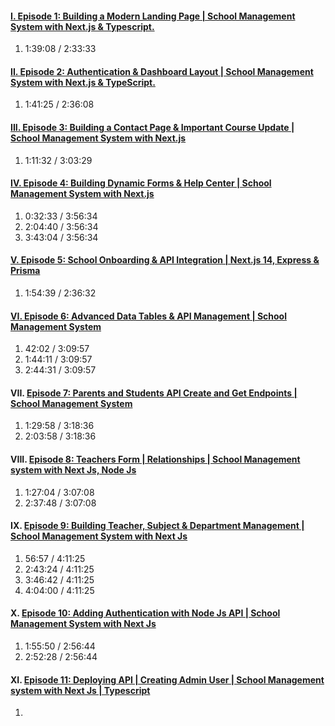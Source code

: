 #### [I. Episode 1: Building a Modern Landing Page | School Management System with Next.js & Typescript.](https://www.youtube.com/watch?v=TCJmdZutomI)

1. 1:39:08 / 2:33:33

#### [II. Episode 2: Authentication & Dashboard Layout | School Management System with Next.js & TypeScript.](https://www.youtube.com/watch?v=MaXWYRa1Ydc)

1. 1:41:25 / 2:36:08

#### [III. Episode 3: Building a Contact Page & Important Course Update | School Management System with Next.js](https://www.youtube.com/watch?v=dgzAu7zA0fM&t=7518s)

1. 1:11:32 / 3:03:29

#### [IV. Episode 4: Building Dynamic Forms & Help Center | School Management System with Next.js](https://www.youtube.com/watch?v=GgRBvaUzTXU&t=10843s)

1. 0:32:33 / 3:56:34
2. 2:04:40 / 3:56:34
3. 3:43:04 / 3:56:34

#### [V. Episode 5: School Onboarding & API Integration | Next.js 14, Express & Prisma](https://www.youtube.com/watch?v=UHgWILMmIoI&list=PLDn5_2K0bUmdBYPLTbyba8vH7Wz7F87Qu&index=5)

1. 1:54:39 / 2:36:32

#### [VI. Episode 6: Advanced Data Tables & API Management | School Management System](https://www.youtube.com/watch?v=CK1BJEglgM4&list=PLDn5_2K0bUmdBYPLTbyba8vH7Wz7F87Qu&index=4)

1. 42:02 / 3:09:57
2. 1:44:11 / 3:09:57
3. 2:44:31 / 3:09:57

#### VII. [Episode 7: Parents and Students API Create and Get Endpoints | School Management System](https://www.youtube.com/watch?v=BgIcAan2W_E&list=PLDn5_2K0bUmdBYPLTbyba8vH7Wz7F87Qu&index=3)

1. 1:29:58 / 3:18:36
2. 2:03:58 / 3:18:36

#### VIII. [Episode 8: Teachers Form | Relationships | School Management system with Next Js, Node Js](https://www.youtube.com/watch?v=_ojbI3iAZcE&list=PLDn5_2K0bUmdBYPLTbyba8vH7Wz7F87Qu&index=2)

1. 1:27:04 / 3:07:08
2. 2:37:48 / 3:07:08

#### IX. [Episode 9: Building Teacher, Subject & Department Management | School Management System with Next Js](https://www.youtube.com/watch?v=ywLgs93myWw&list=PLDn5_2K0bUmdBYPLTbyba8vH7Wz7F87Qu&index=2)

1. 56:57 / 4:11:25
2. 2:43:24 / 4:11:25
3. 3:46:42 / 4:11:25
4. 4:04:00 / 4:11:25

#### X. [Episode 10: Adding Authentication with Node Js API | School Management System with Next Js](https://www.youtube.com/watch?v=pHKvC5mYg_0)

1. 1:55:50 / 2:56:44
2. 2:52:28 / 2:56:44

#### XI. [Episode 11: Deploying API | Creating Admin User | School Management system with Next Js | Typescript](https://www.youtube.com/watch?v=yOSO3V_GqXM)

1.
